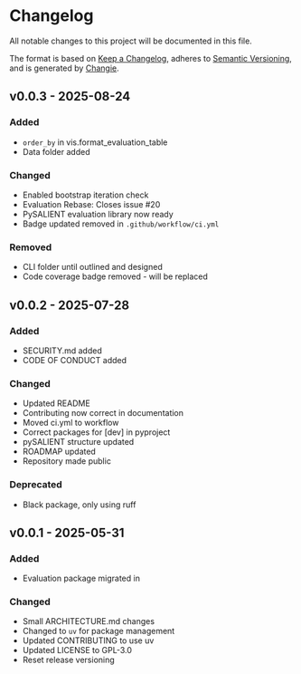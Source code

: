 # Changelog
All notable changes to this project will be documented in this file.

The format is based on [Keep a Changelog](https://keepachangelog.com/en/1.0.0/),
adheres to [Semantic Versioning](https://semver.org/spec/v2.0.0.html),
and is generated by [Changie](https://github.com/miniscruff/changie).


## v0.0.3 - 2025-08-24
### Added
* `order_by` in vis.format_evaluation_table
* Data folder added
### Changed
* Enabled bootstrap iteration check
* Evaluation Rebase: Closes issue #20
* PySALIENT evaluation library now ready
* Badge updated removed in `.github/workflow/ci.yml`
### Removed
* CLI folder until outlined and designed
* Code coverage badge removed - will be replaced

## v0.0.2 - 2025-07-28
### Added
* SECURITY.md added
* CODE OF CONDUCT added
### Changed
* Updated README
* Contributing now correct in documentation
* Moved ci.yml to workflow
* Correct packages for [dev] in pyproject
* pySALIENT structure updated
* ROADMAP updated
* Repository made public
### Deprecated
* Black package, only using ruff

## v0.0.1 - 2025-05-31
### Added
* Evaluation package migrated in
### Changed
* Small ARCHITECTURE.md changes
* Changed to `uv` for package management
* Updated CONTRIBUTING to use uv
* Updated LICENSE to GPL-3.0
* Reset release versioning
